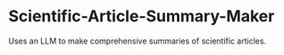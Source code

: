 # Scientific-Article-Summary-Maker
Uses an LLM to make comprehensive summaries of scientific articles.
